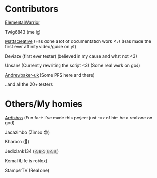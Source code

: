 # Contributors 

[ElementalWarrior](https://github.com/ElementalWarrior)

Twig6843 (me ig)

[Mattscreative](https://www.youtube.com/@Mattscreative) (Has done a lot of documentation work <3) (Has made the first ever affinity video/guide on yt)

Deviaze (first ever tester) (believed in my cause and what not <3)

Unsane (Currently rewriting the script <3) (Some real work on god)

[Andrewbaker-uk](https://github.com/andrewbaker-uk?tab=repositories) (Some PRS here and there)

..and all the 20+ testers

# Others/My homies
[Ardishco](https://github.com/raidenovich) (Fun fact: I've made this project just cuz of him he a real one on god)

Jacazimbo (Zimbo 😎)

Kharoon (🐎)

Jediclank134 (🇬🇧🇬🇧🇬🇧)

Kemal (Life is roblox)

StamperTV (Real one)
